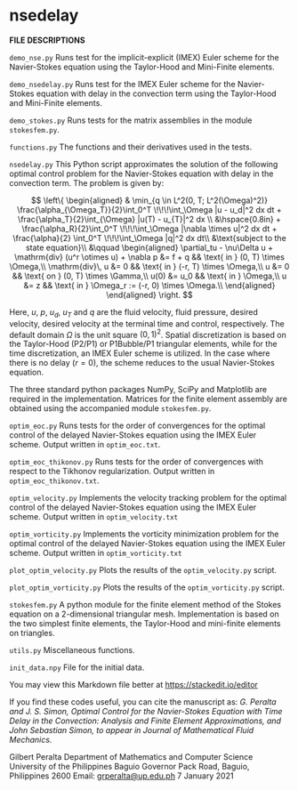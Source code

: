 # nsedelay

**FILE DESCRIPTIONS**

``demo_nse.py``
Runs test for the implicit-explicit (IMEX) Euler scheme for the Navier-Stokes
equation using the Taylor-Hood and Mini-Finite elements.


``demo_nsedelay.py``
Runs test for the IMEX Euler scheme for the Navier-Stokes equation with delay
in the convection term using the Taylor-Hood and Mini-Finite elements.


``demo_stokes.py``
Runs tests for the matrix assemblies in the module ``stokesfem.py``.


``functions.py``
The functions and their derivatives used in the tests.


``nsedelay.py``
This Python script approximates the solution of the following optimal control
problem for the Navier-Stokes equation with delay in the convection term.
The problem is given by:

$$
	\left\{
	\begin{aligned}
	& \min_{q \in L^2(0, T; L^2(\Omega)^2)}
	\frac{\alpha_{\Omega_T}}{2}\int_0^T \!\!\!\int_\Omega
	|u - u_d|^2 dx dt
	+ \frac{\alpha_T}{2}\int_{\Omega} |u(T) - u_{T}|^2 dx \\
	&\hspace{0.8in} + \frac{\alpha_R}{2}\int_0^T \!\!\!\int_\Omega
	|\nabla \times u|^2 dx dt +
	\frac{\alpha}{2}
	\int_0^T \!\!\!\int_\Omega |q|^2 dx dt\\
	&\text{subject to the state equation}\\
	&\qquad
	\begin{aligned}
	\partial_tu - \nu\Delta u + \mathrm{div} (u^r \otimes u) + \nabla p
	&= f + q && \text{ in } (0, T) \times \Omega,\\
	 \mathrm{div}\, u &= 0 && \text{ in } (-r, T) \times \Omega,\\
	u &= 0 && \text{ on } (0, T) \times \Gamma,\\
	u(0) &= u_0 && \text{ in } \Omega,\\
	u &= z && \text{ in } \Omega_r := (-r, 0) \times \Omega.\\
	\end{aligned}
	\end{aligned}
	\right.
$$

Here, $u$, $p$, $u_d$, $u_T$ and $q$ are the fluid velocity, fluid pressure,
desired velocity, desired velocity at the terminal time and control, respectively.
The default domain $\Omega$ is the unit square $(0, 1)^2$. Spatial discretization
is based on the Taylor-Hood (P2/P1) or P1Bubble/P1 triangular elements, while
for the time discretization, an IMEX Euler scheme is utilized. In the case where
there is no delay ($r = 0$), the scheme reduces to the usual Navier-Stokes equation.

The three standard python packages NumPy, SciPy and Matplotlib are required in
the implementation. Matrices for the finite element assembly are obtained using
the accompanied module ``stokesfem.py``.


``optim_eoc.py``
Runs tests for the order of convergences for the optimal control of the delayed
Navier-Stokes equation using the IMEX Euler scheme. Output written in
``optim_eoc.txt``.


``optim_eoc_thikonov.py``
Runs tests for the order of convergences with respect to the Tikhonov
regularization. Output written in ``optim_eoc_thikonov.txt``.


``optim_velocity.py``
Implements the velocity tracking problem for the optimal control of the delayed
Navier-Stokes equation using the IMEX Euler scheme. Output written in
``optim_velocity.txt``


``optim_vorticity.py``
Implements the vorticity minimization problem for the optimal control of the
delayed Navier-Stokes equation using the IMEX Euler scheme. Output written in
``optim_vorticity.txt``


``plot_optim_velocity.py``
Plots the results of the ``optim_velocity.py`` script.


``plot_optim_vorticity.py``
Plots the results of the ``optim_vorticity.py`` script.


``stokesfem.py``
A python module for the finite element method of the Stokes equation on a
2-dimensional triangular mesh. Implementation is based on the two simplest
finite elements, the Taylor-Hood and mini-finite elements on triangles.


``utils.py``
Miscellaneous functions.


``init_data.npy``
File for the initial data.

You may view this Markdown file better at https://stackedit.io/editor

If you find these codes useful, you can cite the manuscript as:
*G. Peralta and J. S. Simon, Optimal Control for the Navier-Stokes
Equation with Time Delay in the Convection: Analysis and Finite Element
Approximations, and John Sebastian Simon, to appear in Journal of
Mathematical Fluid Mechanics.*

Gilbert Peralta
Department of Mathematics and Computer Science
University of the Philippines Baguio
Governor Pack Road, Baguio, Philippines 2600
Email: grperalta@up.edu.ph
7 January 2021
